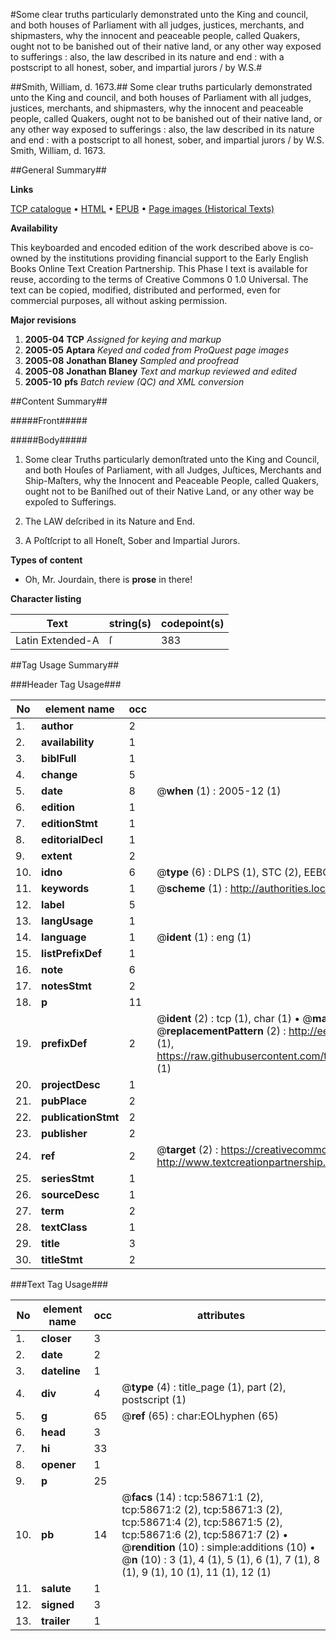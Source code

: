 #Some clear truths particularly demonstrated unto the King and council, and both houses of Parliament with all judges, justices, merchants, and shipmasters, why the innocent and peaceable people, called Quakers, ought not to be banished out of their native land, or any other way exposed to sufferings : also, the law described in its nature and end : with a postscript to all honest, sober, and impartial jurors / by W.S.#

##Smith, William, d. 1673.##
Some clear truths particularly demonstrated unto the King and council, and both houses of Parliament with all judges, justices, merchants, and shipmasters, why the innocent and peaceable people, called Quakers, ought not to be banished out of their native land, or any other way exposed to sufferings : also, the law described in its nature and end : with a postscript to all honest, sober, and impartial jurors / by W.S.
Smith, William, d. 1673.

##General Summary##

**Links**

[TCP catalogue](http://www.ota.ox.ac.uk/tcp/)  • 
[HTML](http://tei.it.ox.ac.uk/tcp/Texts-HTML/free/A60/A60652.html)  • 
[EPUB](http://tei.it.ox.ac.uk/tcp/Texts-EPUB/free/A60/A60652.epub) • 
[Page images (Historical Texts)](https://data.historicaltexts.jisc.ac.uk/view?pubId=eebo-12280101e&pageId=eebo-12280101e-58671-1)

**Availability**

This keyboarded and encoded edition of the
	       work described above is co-owned by the institutions
	       providing financial support to the Early English Books
	       Online Text Creation Partnership. This Phase I text is
	       available for reuse, according to the terms of Creative
	       Commons 0 1.0 Universal. The text can be copied,
	       modified, distributed and performed, even for
	       commercial purposes, all without asking permission.

**Major revisions**

1. __2005-04__ __TCP__ *Assigned for keying and markup*
1. __2005-05__ __Aptara__ *Keyed and coded from ProQuest page images*
1. __2005-08__ __Jonathan Blaney__ *Sampled and proofread*
1. __2005-08__ __Jonathan Blaney__ *Text and markup reviewed and edited*
1. __2005-10__ __pfs__ *Batch review (QC) and XML conversion*

##Content Summary##

#####Front#####

#####Body#####

1. Some clear Truths particularly demonſtrated unto the King
and Council, and both Houſes of Parliament, with all
Judges, Juſtices, Merchants and Ship-Maſters, why the
Innocent and Peaceable People, called Quakers, ought not
to be Baniſhed out of their Native Land, or any other
way be expoſed to Sufferings.

1. The LAW deſcribed in its Nature and End.

1. A Poſtſcript to all Honeſt, Sober and Impartial Jurors.

**Types of content**

  * Oh, Mr. Jourdain, there is **prose** in there!

**Character listing**


|Text|string(s)|codepoint(s)|
|---|---|---|
|Latin Extended-A|ſ|383|

##Tag Usage Summary##

###Header Tag Usage###

|No|element name|occ|attributes|
|---|---|---|---|
|1.|__author__|2||
|2.|__availability__|1||
|3.|__biblFull__|1||
|4.|__change__|5||
|5.|__date__|8| @__when__ (1) : 2005-12 (1)|
|6.|__edition__|1||
|7.|__editionStmt__|1||
|8.|__editorialDecl__|1||
|9.|__extent__|2||
|10.|__idno__|6| @__type__ (6) : DLPS (1), STC (2), EEBO-CITATION (1), OCLC (1), VID (1)|
|11.|__keywords__|1| @__scheme__ (1) : http://authorities.loc.gov/ (1)|
|12.|__label__|5||
|13.|__langUsage__|1||
|14.|__language__|1| @__ident__ (1) : eng (1)|
|15.|__listPrefixDef__|1||
|16.|__note__|6||
|17.|__notesStmt__|2||
|18.|__p__|11||
|19.|__prefixDef__|2| @__ident__ (2) : tcp (1), char (1)  •  @__matchPattern__ (2) : ([0-9\-]+):([0-9IVX]+) (1), (.+) (1)  •  @__replacementPattern__ (2) : http://eebo.chadwyck.com/downloadtiff?vid=$1&page=$2 (1), https://raw.githubusercontent.com/textcreationpartnership/Texts/master/tcpchars.xml#$1 (1)|
|20.|__projectDesc__|1||
|21.|__pubPlace__|2||
|22.|__publicationStmt__|2||
|23.|__publisher__|2||
|24.|__ref__|2| @__target__ (2) : https://creativecommons.org/publicdomain/zero/1.0/ (1), http://www.textcreationpartnership.org/docs/. (1)|
|25.|__seriesStmt__|1||
|26.|__sourceDesc__|1||
|27.|__term__|2||
|28.|__textClass__|1||
|29.|__title__|3||
|30.|__titleStmt__|2||


###Text Tag Usage###

|No|element name|occ|attributes|
|---|---|---|---|
|1.|__closer__|3||
|2.|__date__|2||
|3.|__dateline__|1||
|4.|__div__|4| @__type__ (4) : title_page (1), part (2), postscript (1)|
|5.|__g__|65| @__ref__ (65) : char:EOLhyphen (65)|
|6.|__head__|3||
|7.|__hi__|33||
|8.|__opener__|1||
|9.|__p__|25||
|10.|__pb__|14| @__facs__ (14) : tcp:58671:1 (2), tcp:58671:2 (2), tcp:58671:3 (2), tcp:58671:4 (2), tcp:58671:5 (2), tcp:58671:6 (2), tcp:58671:7 (2)  •  @__rendition__ (10) : simple:additions (10)  •  @__n__ (10) : 3 (1), 4 (1), 5 (1), 6 (1), 7 (1), 8 (1), 9 (1), 10 (1), 11 (1), 12 (1)|
|11.|__salute__|1||
|12.|__signed__|3||
|13.|__trailer__|1||
